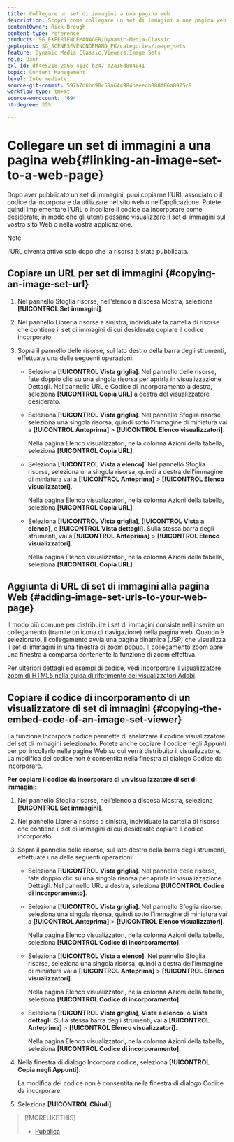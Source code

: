 ```yaml
---
title: Collegare un set di immagini a una pagina web
description: Scopri come collegare un set di immagini a una pagina web in Adobe Dynamic Media Classic.
contentOwner: Rick Brough
content-type: reference
products: SG_EXPERIENCEMANAGER/Dynamic-Media-Classic
geptopics: SG_SCENESEVENONDEMAND_PK/categories/image_sets
feature: Dynamic Media Classic,Viewers,Image Sets
role: User
exl-id: df4e5218-2a66-413c-b247-b2a16d884041
topic: Content Management
level: Intermediate
source-git-commit: 597b7d6bd98c59a644984baeecb888f86a8975c9
workflow-type: tm+mt
source-wordcount: '694'
ht-degree: 35%

---
```


# Collegare un set di immagini a una pagina web{#linking-an-image-set-to-a-web-page}

Dopo aver pubblicato un set di immagini, puoi copiarne l’URL associato o il codice da incorporare da utilizzare nel sito web o nell’applicazione. Potete quindi implementare l’URL o incollare il codice da incorporare come desiderate, in modo che gli utenti possano visualizzare il set di immagini sul vostro sito Web o nella vostra applicazione.

>[!NOTE]
>
>l’URL diventa attivo solo dopo che la risorsa è stata pubblicata.

## Copiare un URL per set di immagini {#copying-an-image-set-url}

1. Nel pannello Sfoglia risorse, nell’elenco a discesa Mostra, seleziona **[!UICONTROL Set immagini]**.
1. Nel pannello Libreria risorse a sinistra, individuate la cartella di risorse che contiene il set di immagini di cui desiderate copiare il codice incorporato.
1. Sopra il pannello delle risorse, sul lato destro della barra degli strumenti, effettuate una delle seguenti operazioni:

   * Seleziona **[!UICONTROL Vista griglia]**. Nel pannello delle risorse, fate doppio clic su una singola risorsa per aprirla in visualizzazione Dettagli. Nel pannello URL e Codice di incorporamento a destra, seleziona **[!UICONTROL Copia URL]** a destra del visualizzatore desiderato.
   * Seleziona **[!UICONTROL Vista griglia]**. Nel pannello Sfoglia risorse, seleziona una singola risorsa, quindi sotto l’immagine di miniatura vai a **[!UICONTROL Anteprima]** > **[!UICONTROL Elenco visualizzatori]**.

     Nella pagina Elenco visualizzatori, nella colonna Azioni della tabella, seleziona **[!UICONTROL Copia URL]**.

   * Seleziona **[!UICONTROL Vista a elenco]**. Nel pannello Sfoglia risorse, seleziona una singola risorsa, quindi a destra dell’immagine di miniatura vai a **[!UICONTROL Anteprima]** > **[!UICONTROL Elenco visualizzatori]**.

     Nella pagina Elenco visualizzatori, nella colonna Azioni della tabella, seleziona **[!UICONTROL Copia URL]**.

   * Seleziona **[!UICONTROL Vista griglia]**, **[!UICONTROL Vista a elenco]**, o **[!UICONTROL Vista dettagli]**. Sulla stessa barra degli strumenti, vai a **[!UICONTROL Anteprima]** > **[!UICONTROL Elenco visualizzatori]**.

     Nella pagina Elenco visualizzatori, nella colonna Azioni della tabella, seleziona **[!UICONTROL Copia URL]**.

## Aggiunta di URL di set di immagini alla pagina Web {#adding-image-set-urls-to-your-web-page}

Il modo più comune per distribuire i set di immagini consiste nell’inserire un collegamento (tramite un’icona di navigazione) nella pagina web. Quando è selezionato, il collegamento avvia una pagina dinamica (JSP) che visualizza il set di immagini in una finestra di zoom popup. Il collegamento zoom apre una finestra a comparsa contenente la funzione di zoom effettiva.

Per ulteriori dettagli ed esempi di codice, vedi [Incorporare il visualizzatore zoom di HTML5 nella guida di riferimento dei visualizzatori Adobi](https://experienceleague.adobe.com/docs/dynamic-media-developer-resources/library/viewers-aem-assets-dmc/zoom/c-html5-20-zoom-viewer-about.html#section-e1c3106f5b3e445d9b95be337c2f94e2).

## Copiare il codice di incorporamento di un visualizzatore di set di immagini {#copying-the-embed-code-of-an-image-set-viewer}

La funzione Incorpora codice permette di analizzare il codice visualizzatore del set di immagini selezionato. Potete anche copiare il codice negli Appunti per poi incollarlo nelle pagine Web su cui verrà distribuito il visualizzatore. La modifica del codice non è consentita nella finestra di dialogo Codice da incorporare.

**Per copiare il codice da incorporare di un visualizzatore di set di immagini:**

1. Nel pannello Sfoglia risorse, nell’elenco a discesa Mostra, seleziona **[!UICONTROL Set immagini]**.
1. Nel pannello Libreria risorse a sinistra, individuate la cartella di risorse che contiene il set di immagini di cui desiderate copiare il codice incorporato.
1. Sopra il pannello delle risorse, sul lato destro della barra degli strumenti, effettuate una delle seguenti operazioni:

   * Seleziona **[!UICONTROL Vista griglia]**. Nel pannello delle risorse, fate doppio clic su una singola risorsa per aprirla in visualizzazione Dettagli. Nel pannello URL a destra, seleziona **[!UICONTROL Codice di incorporamento]**.
   * Seleziona **[!UICONTROL Vista griglia]**. Nel pannello Sfoglia risorse, seleziona una singola risorsa, quindi sotto l’immagine di miniatura vai a **[!UICONTROL Anteprima]** > **[!UICONTROL Elenco visualizzatori]**.

     Nella pagina Elenco visualizzatori, nella colonna Azioni della tabella, seleziona **[!UICONTROL Codice di incorporamento]**.

   * Seleziona **[!UICONTROL Vista a elenco]**. Nel pannello Sfoglia risorse, seleziona una singola risorsa, quindi a destra dell’immagine di miniatura vai a **[!UICONTROL Anteprima]** > **[!UICONTROL Elenco visualizzatori]**.

     Nella pagina Elenco visualizzatori, nella colonna Azioni della tabella, seleziona **[!UICONTROL Codice di incorporamento]**.

   * Seleziona **[!UICONTROL Vista griglia]**, **Vista a elenco**, o **Vista dettagli**. Sulla stessa barra degli strumenti, vai a **[!UICONTROL Anteprima]** > **[!UICONTROL Elenco visualizzatori]**.

     Nella pagina Elenco visualizzatori, nella colonna Azioni della tabella, seleziona **[!UICONTROL Codice di incorporamento]**.

1. Nella finestra di dialogo Incorpora codice, seleziona **[!UICONTROL Copia negli Appunti]**.

   La modifica del codice non è consentita nella finestra di dialogo Codice da incorporare.

1. Seleziona **[!UICONTROL Chiudi]**.

>[!MORELIKETHIS]
>
>* [Pubblica](publishing-files.md#publishing_files)
